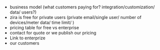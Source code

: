 - business model (what customers paying for? integration/customization/ data/ users?)
- zira is free for private users (private email/single user/ number of devices/meter data/ time limit/ )
- pricing table for free vs enterprise
- contact for quote or we publish our pricing
- Link to enterprize
- our customers